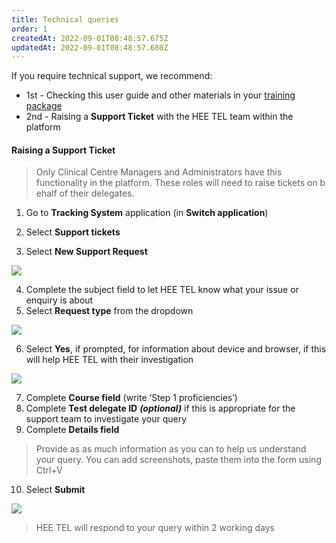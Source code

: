 ```yaml
---
title: Technical queries
order: 1
createdAt: 2022-09-01T08:48:57.675Z
updatedAt: 2022-09-01T08:48:57.680Z
---
```

If you require technical support, we recommend:​

* 1st - Checking this user guide and other materials in your [training package](https://nhs-step1-training.netlify.app/)
* 2nd - Raising a **Support Ticket** with the HEE TEL team within the platform

#### Raising a **Support Ticket**

> Only Clinical Centre Managers and Administrators have this functionality in the platform. These roles will need to raise tickets on b​ehalf of their delegates.

1. Go to **Tracking System** app​lication (in **Switch application**)

2. Select **Support tickets​**  

3. Select **New Support Request​**

![](/img/cm-7-04-Technical.jpg)

4. Complete the subject field to let HEE TEL know what your issue or enquiry is about​
5. Select **Request type** from the dropdown ​

![](/img/cm-7-05-Technical.jpg)

6. Select **Yes**, if prompted, for information about device and browser, if this will help HEE TEL with their investigation

![](/img/cm-7-06-Technical.jpg)

7. Complete **Course field** (write ‘Step 1 proficiencies’) ​
8. Complete **Test delegate ID**  ***(optional)*** if this is appropriate for the support team to investigate your query​
9. Complete **Details field​**

> Provide as as much information as you can to help us understand your query. You can add screenshots, paste them into the form using Ctrl+V​

10. Select **Submit** ​

![](/img/cm-7-07-Technical.jpg)

> ​HEE TEL will respond to your query within 2 working days​